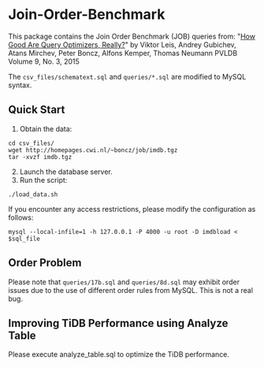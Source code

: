 # Join-Order-Benchmark

This package contains the Join Order Benchmark (JOB) queries from:
"[How Good Are Query Optimizers, Really?](http://www.vldb.org/pvldb/vol9/p204-leis.pdf)"
by Viktor Leis, Andrey Gubichev, Atans Mirchev, Peter Boncz, Alfons Kemper, Thomas Neumann
PVLDB Volume 9, No. 3, 2015


The `csv_files/schematext.sql` and `queries/*.sql` are modified to MySQL syntax.


## Quick Start

1. Obtain the data:
```shell
cd csv_files/
wget http://homepages.cwi.nl/~boncz/job/imdb.tgz
tar -xvzf imdb.tgz
```

2. Launch the database server.
3. Run the script:
```
./load_data.sh
```
If you encounter any access restrictions, please modify the configuration as follows:
```
mysql --local-infile=1 -h 127.0.0.1 -P 4000 -u root -D imdbload < $sql_file
```

## Order Problem

Please note that `queries/17b.sql` and `queries/8d.sql` may exhibit order issues due to the use of different order rules from MySQL. This is not a real bug.

## Improving TiDB Performance using Analyze Table
Please execute analyze_table.sql to optimize the TiDB performance.